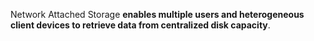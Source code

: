 Network Attached Storage
**enables multiple users and heterogeneous client devices to retrieve data from centralized disk capacity**.